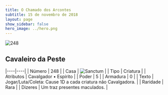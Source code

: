 ```yaml
---
title: O Chamado dos Arcontes
subtitle: 15 de novembro de 2018
layout: page
show_sidebar: false
hero_image: ../hero.png
---
```


![248](https://cdn.keyforgegame.com/media/card_front/pt/341_248_RQV5MQVG4FWV_pt.png)

## Cavaleiro da Peste

|----|----|
| Número | 248 |
| Casa | ![Sanctum](https://archonarcana.com/images/thumb/c/c7/Sanctum.png/22px-Sanctum.png "Santuário") |
| Tipo | Criatura |
| Atributos | Cavalgador • Espírito |
| Poder | 5 |
| Armadura | 0 |
| Texto | Jogar/Luta/Coleta: Cause 1D a cada criatura não Cavalgadora. |
| Raridade | Rara |
| Dizeres | Um traz presentes maculados. |
